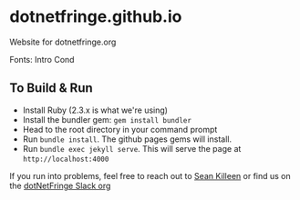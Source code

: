 dotnetfringe.github.io
======================

Website for dotnetfringe.org

Fonts: Intro Cond

## To Build & Run

* Install Ruby (2.3.x is what we're using)
* Install the bundler gem: `gem install bundler`
* Head to the root directory in your command prompt
* Run `bundle install`. The github pages gems will install.
* Run `bundle exec jekyll serve`. This will serve the page at `http://localhost:4000`

If you run into problems, feel free to reach out to [Sean Killeen](mailto:SeanKilleen@gmail.com) or find us on the [dotNetFringe Slack org](https://dotnetfringe.slack.com/)
